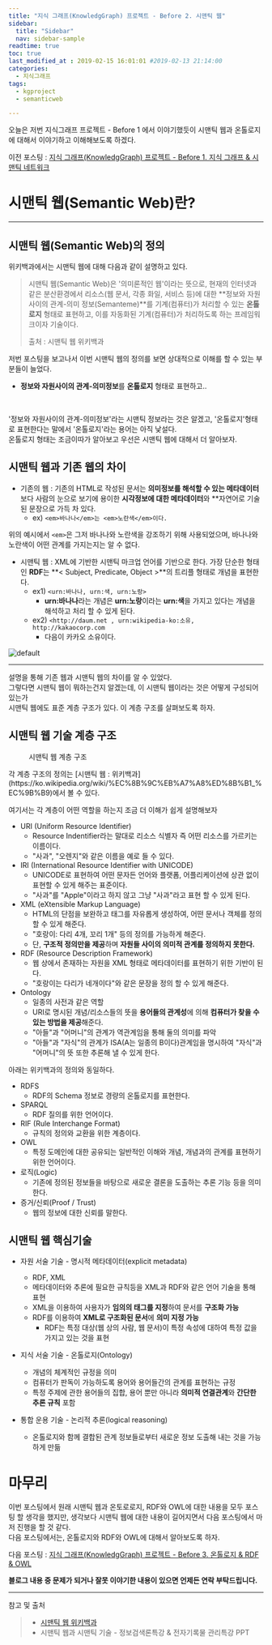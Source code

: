 ```yaml
---
title: "지식 그래프(KnowledgGraph) 프로젝트 - Before 2. 시맨틱 웹"
sidebar:
  title: "Sidebar"
  nav: sidebar-sample
readtime: true
toc: true
last_modified_at : 2019-02-15 16:01:01 #2019-02-13 21:14:00
categories:
  - 지식그래프
tags:
  - kgproject
  - semanticweb

---
```


오늘은 저번 지식그래프 프로젝트 - Before 1 에서 이야기했듯이 시맨틱 웹과 온톨로지에 대해서 이야기하고 이해해보도록 하겠다. <br>

이전 포스팅 : [지식 그래프(KnowledgGraph) 프로젝트 - Before 1. 지식 그래프 & 시맨틱 네트워크](https://jinhyeok-kim.github.io/%EA%B0%9C%EB%B0%9C/KnowledgeGraphProject-1/)

# 시맨틱 웹(Semantic Web)란?
--- 
## 시맨틱 웹(Semantic Web)의 정의

위키백과에서는 시맨틱 웹에 대해 다음과 같이 설명하고 있다.

> 시맨틱 웹(Semantic Web)은 '의미론적인 웹'이라는 뜻으로, 현재의 인터넷과 같은 분산환경에서 리소스(웹 문서, 각종 화일, 서비스 등)에 대한 **정보와 자원사이의 관계-의미 정보(Semanteme)**를 기계(컴퓨터)가 처리할 수 있는 **온톨로지** 형태로 표현하고, 이를 자동화된 기계(컴퓨터)가 처리하도록 하는 프레임워크이자 기술이다.
> <figcaption>출처 : 시맨틱 웹 위키백과</figcaption>

저번 포스팅을 보고나서 이번 시맨틱 웹의 정의를 보면 상대적으로 이해를 할 수 있는 부분들이 늘었다.
<br>
- **정보와 자원사이의 관계-의미정보**를 **온톨로지** 형태로 표현하고..
<br>

'정보와 자원사이의 관계-의미정보'라는 시맨틱 정보라는 것은 알겠고, '온톨로지'형태로 표현한다는 말에서 '온톨로지'라는 용어는 아직 낯설다.
<br>
온톨로지 형태는 조금이따가 알아보고 우선은 시맨틱 웹에 대해서 더 알아보자.

## 시맨틱 웹과 기존 웹의 차이

- 기존의 웹 : 기존의 HTML로 작성된 문서는 **의미정보를 해석할 수 있는 메타데이터**보다 사람의 눈으로 보기에 용이한 **시각정보에 대한 메타데이터**와 **자연어로 기술된 문장으로 가득 차 있다.
  - ex) ```<em>바나나</em>는 <em>노란색</em>이다.```

위의 예시에서 ```<em>```은 그저 바나나와 노란색을 강조하기 위해 사용되었으며, 바나나와 노란색이 어떤 관계를 가지는지는 알 수 없다. <br>

- 시맨틱 웹 : XML에 기반한 시맨틱 마크업 언어를 기반으로 한다. 가장 단순한 형태인 **RDF**는 **< Subject, Predicate, Object >**의 트리플 형태로 개념을 표현한다.
  - ex1) ```<urn:바나나, urn:색, urn:노랑>```
    - **urn:바나나**라는 개념은 **urn:노랑**이라는 **urn:색**을 가지고 있다는 개념을 해석하고 처리 할 수 있게 된다.
  - ex2) ```<http://daum.net , urn:wikipedia-ko:소유, http://kakaocorp.com ```
    - 다음이 카카오 소유이다.

![default](https://user-images.githubusercontent.com/18658656/52713340-67a8c300-2fda-11e9-8dcc-bda2811da716.png)



---

설명을 통해 기존 웹과 시맨틱 웹의 차이를 알 수 있었다. <br>
그렇다면 시맨틱 웹이 뭐하는건지 알겠는데, 이 시맨틱 웹이라는 것은 어떻게 구성되어있는가<br>
시맨틱 웹에도 표준 계층 구조가 있다. 이 계층 구조를 살펴보도록 하자.

## 시맨틱 웹 기술 계층 구조

<figure style="width: 500px" class="align-center">
  <img src="https://user-images.githubusercontent.com/18658656/52841382-896f8a80-313f-11e9-8cf8-24f6467a5e29.jpg" alt="">
  <figcaption>시맨틱 웹 계층 구조</figcaption>
</figure> 
각 계층 구조의 정의는 [시맨틱 웹 : 위키백과](https://ko.wikipedia.org/wiki/%EC%8B%9C%EB%A7%A8%ED%8B%B1_%EC%9B%B9)에서 볼 수 있다.<br>

여기서는 각 계층이 어떤 역할을 하는지 조금 더 이해가 쉽게 설명해보자

- URI (Uniform Resource Identifier)
  - Resource Indentifier라는 말대로 리소스 식별자 즉 어떤 리소스를 가르키는 이름이다.
  - "사과", "오렌지"와 같은 이름을 예로 들 수 있다.
- IRI (International Resource Identifier with UNICODE)
  - UNICODE로 표현하여 어떤 문자든 언어와 플랫폼, 어플리케이션에 상관 없이 표현할 수 있게 해주는 표준이다.
  - "사과"를 "Apple"이라고 하지 않고 그냥 "사과"라고 표현 할 수 있게 된다.
- XML (eXtensible Markup Language)
  - HTML의 단점을 보완하고 태그를 자유롭게 생성하여, 어떤 문서나 객체를 정의 할 수 있게 해준다.
  - "호랑이: 다리 4개, 꼬리 1개" 등의 정의를 가능하게 해준다.
  - 단, **구조적 정의만을 제공**하며 **자원들 사이의 의미적 관계를 정의하지 못한다.**
- RDF (Resource Description Framework)
  - 웹 상에서 존재하는 자원을 XML 형태로 메타데이터를 표현하기 위한 기반이 된다.
  - "호랑이는 다리가 네개이다"와 같은 문장을 정의 할 수 있게 해준다.
- Ontology
  - 일종의 사전과 같은 역할
  - URI로 명시된 개념/리소스들의 뜻을 **용어들의 관계성**에 의해 **컴퓨터가 찾을 수 있는 방법을 제공**해준다.
  - "아들"과 "어머니"의 관계가 역관계임을 통해 둘의 의미를 파악
  - "아들"과 "자식"의 관계가 ISA(A는 일종의 B이다)관계임을 명시하여 "자식"과 "어머니"의 뜻 또한 추론해 낼 수 있게 한다.

아래는 위키백과의 정의와 동일하다.

- RDFS
  - RDF의 Schema 정보로 경량의 온톨로지를 표현한다.
- SPARQL
  - RDF 질의를 위한 언어이다.
- RIF (Rule Interchange Format)
  - 규칙의 정의와 교환을 위한 계층이다.
- OWL
  - 특정 도메인에 대한 공유되는 일반적인 이해와 개념, 개념과의 관계를 표현하기 위한 언어이다.
- 로직(Logic)
  - 기존에 정의된 정보들을 바탕으로 새로운 결론을 도출하는 추론 기능 등을 의미한다.
- 증거/신뢰(Proof / Trust)
  - 웹의 정보에 대한 신뢰를 말한다.

## 시맨틱 웹 핵심기술

- 자원 서술 기술 - 명시적 메타데이터(explicit metadata)
  - RDF, XML
  - 메타데이터와 추론에 필요한 규칙등을 XML과 RDF와 같은 언어 기술을 통해 표현
  - XML을 이용하여 사용자가 **임의의 태그를 지정**하여 문서를 **구조화 가능**
  - RDF를 이용하여 **XML로 구조화된 문서**에 **의미 지정 가능**
    - RDF는 특정 대상(웹 상의 사람, 웹 문서)이 특정 속성에 대하여 특정 값을 가지고 있는 것을 표현

- 지식 서술 기술 - 온톨로지(Ontology)
  - 개념의 체계적인 규정을 의미
  - 컴퓨터가 판독이 가능하도록 용어와 용어들간의 관계를 표현하는 규정
  - 특정 주제에 관한 용어들의 집합, 용어 뿐만 아니라 **의미적 연결관계**와 **간단한 추론 규칙** 포함

- 통합 운용 기술 - 논리적 추론(logical reasoning)
  - 온톨로지와 함께 결합된 관계 정보들로부터 새로운 정보 도출해 내는 것을 가능하게 만듦

# 마무리

이번 포스팅에서 원래 시맨틱 웹과 온토로로지, RDF와 OWL에 대한 내용을 모두 포스팅 할 생각을 했지만, 생각보다 시맨틱 웹에 대한 내용이 길어지면서 다음 포스팅에서 마저 진행을 할 것 같다.
<br>
다음 포스팅에서는, 온톨로지와 RDF와 OWL에 대해서 알아보도록 하자.

 다음 포스팅 : [지식 그래프(KnowledgGraph) 프로젝트 - Before 3. 온톨로지 & RDF & OWL](https://jinhyeok-kim.github.io/%EA%B0%9C%EB%B0%9C/KnowledgeGraphProject-3/)

**블로그 내용 중 문제가 되거나 잘못 이야기한 내용이 있으면 언제든 연락 부탁드립니다.**

---

참고 및 출처  
> - [시맨틱 웹 위키백과](https://ko.wikipedia.org/wiki/%EC%8B%9C%EB%A7%A8%ED%8B%B1_%EC%9B%B9)
> - 시맨틱 웹과 시맨틱 기술 - 정보검색론특강 & 전자기록물 관리특강 PPT